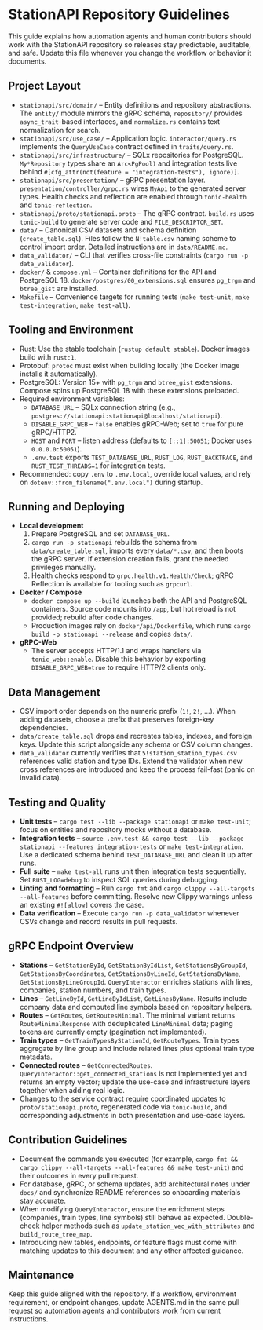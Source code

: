 # StationAPI Repository Guidelines

This guide explains how automation agents and human contributors should work with the StationAPI repository so releases stay predictable, auditable, and safe. Update this file whenever you change the workflow or behavior it documents.

## Project Layout
- `stationapi/src/domain/` – Entity definitions and repository abstractions. The `entity/` module mirrors the gRPC schema, `repository/` provides `async_trait`-based interfaces, and `normalize.rs` contains text normalization for search.
- `stationapi/src/use_case/` – Application logic. `interactor/query.rs` implements the `QueryUseCase` contract defined in `traits/query.rs`.
- `stationapi/src/infrastructure/` – SQLx repositories for PostgreSQL. `My*Repository` types share an `Arc<PgPool)` and integration tests live behind `#[cfg_attr(not(feature = "integration-tests"), ignore)]`.
- `stationapi/src/presentation/` – gRPC presentation layer. `presentation/controller/grpc.rs` wires `MyApi` to the generated server types. Health checks and reflection are enabled through `tonic-health` and `tonic-reflection`.
- `stationapi/proto/stationapi.proto` – The gRPC contract. `build.rs` uses `tonic-build` to generate server code and `FILE_DESCRIPTOR_SET`.
- `data/` – Canonical CSV datasets and schema definition (`create_table.sql`). Files follow the `N!table.csv` naming scheme to control import order. Detailed instructions are in `data/README.md`.
- `data_validator/` – CLI that verifies cross-file constraints (`cargo run -p data_validator`).
- `docker/` & `compose.yml` – Container definitions for the API and PostgreSQL 18. `docker/postgres/00_extensions.sql` ensures `pg_trgm` and `btree_gist` are installed.
- `Makefile` – Convenience targets for running tests (`make test-unit`, `make test-integration`, `make test-all`).

## Tooling and Environment
- Rust: Use the stable toolchain (`rustup default stable`). Docker images build with `rust:1`.
- Protobuf: `protoc` must exist when building locally (the Docker image installs it automatically).
- PostgreSQL: Version 15+ with `pg_trgm` and `btree_gist` extensions. Compose spins up PostgreSQL 18 with these extensions preloaded.
- Required environment variables:
  - `DATABASE_URL` – SQLx connection string (e.g., `postgres://stationapi:stationapi@localhost/stationapi`).
  - `DISABLE_GRPC_WEB` – `false` enables gRPC-Web; set to `true` for pure gRPC/HTTP2.
  - `HOST` and `PORT` – listen address (defaults to `[::1]:50051`; Docker uses `0.0.0.0:50051`).
  - `.env.test` exports `TEST_DATABASE_URL`, `RUST_LOG`, `RUST_BACKTRACE`, and `RUST_TEST_THREADS=1` for integration tests.
- Recommended: copy `.env` to `.env.local`, override local values, and rely on `dotenv::from_filename(".env.local")` during startup.

## Running and Deploying
- **Local development**
  1. Prepare PostgreSQL and set `DATABASE_URL`.
  2. `cargo run -p stationapi` rebuilds the schema from `data/create_table.sql`, imports every `data/*.csv`, and then boots the gRPC server. If extension creation fails, grant the needed privileges manually.
  3. Health checks respond to `grpc.health.v1.Health/Check`; gRPC Reflection is available for tooling such as `grpcurl`.
- **Docker / Compose**
  - `docker compose up --build` launches both the API and PostgreSQL containers. Source code mounts into `/app`, but hot reload is not provided; rebuild after code changes.
  - Production images rely on `docker/api/Dockerfile`, which runs `cargo build -p stationapi --release` and copies `data/`.
- **gRPC-Web**
  - The server accepts HTTP/1.1 and wraps handlers via `tonic_web::enable`. Disable this behavior by exporting `DISABLE_GRPC_WEB=true` to require HTTP/2 clients only.

## Data Management
- CSV import order depends on the numeric prefix (`1!`, `2!`, ...). When adding datasets, choose a prefix that preserves foreign-key dependencies.
- `data/create_table.sql` drops and recreates tables, indexes, and foreign keys. Update this script alongside any schema or CSV column changes.
- `data_validator` currently verifies that `5!station_station_types.csv` references valid station and type IDs. Extend the validator when new cross references are introduced and keep the process fail-fast (panic on invalid data).

## Testing and Quality
- **Unit tests** – `cargo test --lib --package stationapi` or `make test-unit`; focus on entities and repository mocks without a database.
- **Integration tests** – `source .env.test && cargo test --lib --package stationapi --features integration-tests` or `make test-integration`. Use a dedicated schema behind `TEST_DATABASE_URL` and clean it up after runs.
- **Full suite** – `make test-all` runs unit then integration tests sequentially. Set `RUST_LOG=debug` to inspect SQL queries during debugging.
- **Linting and formatting** – Run `cargo fmt` and `cargo clippy --all-targets --all-features` before committing. Resolve new Clippy warnings unless an existing `#![allow]` covers the case.
- **Data verification** – Execute `cargo run -p data_validator` whenever CSVs change and record results in pull requests.

## gRPC Endpoint Overview
- **Stations** – `GetStationById`, `GetStationByIdList`, `GetStationsByGroupId`, `GetStationsByCoordinates`, `GetStationsByLineId`, `GetStationsByName`, `GetStationsByLineGroupId`. `QueryInteractor` enriches stations with lines, companies, station numbers, and train types.
- **Lines** – `GetLineById`, `GetLineByIdList`, `GetLinesByName`. Results include company data and computed line symbols based on repository helpers.
- **Routes** – `GetRoutes`, `GetRoutesMinimal`. The minimal variant returns `RouteMinimalResponse` with deduplicated `LineMinimal` data; paging tokens are currently empty (pagination not implemented).
- **Train types** – `GetTrainTypesByStationId`, `GetRouteTypes`. Train types aggregate by line group and include related lines plus optional train type metadata.
- **Connected routes** – `GetConnectedRoutes`. `QueryInteractor::get_connected_stations` is not implemented yet and returns an empty vector; update the use-case and infrastructure layers together when adding real logic.
- Changes to the service contract require coordinated updates to `proto/stationapi.proto`, regenerated code via `tonic-build`, and corresponding adjustments in both presentation and use-case layers.

## Contribution Guidelines
- Document the commands you executed (for example, ``cargo fmt && cargo clippy --all-targets --all-features && make test-unit``) and their outcomes in every pull request.
- For database, gRPC, or schema updates, add architectural notes under `docs/` and synchronize README references so onboarding materials stay accurate.
- When modifying `QueryInteractor`, ensure the enrichment steps (companies, train types, line symbols) still behave as expected. Double-check helper methods such as `update_station_vec_with_attributes` and `build_route_tree_map`.
- Introducing new tables, endpoints, or feature flags must come with matching updates to this document and any other affected guidance.

## Maintenance
Keep this guide aligned with the repository. If a workflow, environment requirement, or endpoint changes, update AGENTS.md in the same pull request so automation agents and contributors work from current instructions.
